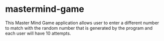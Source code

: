 # mastermind-game
This Master Mind Game application allows user to enter a different number to match with the random number that is generated by the program and each user will have 10 attempts.
